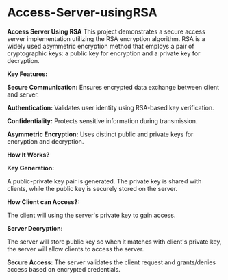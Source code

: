 # Access-Server-usingRSA

**Access Server Using RSA**
This project demonstrates a secure access server implementation utilizing the RSA encryption algorithm. RSA is a widely used asymmetric encryption method that employs a pair of cryptographic keys: a public key for encryption and a private key for decryption.

**Key Features:**

**Secure Communication:** Ensures encrypted data exchange between client and server.

**Authentication:** Validates user identity using RSA-based key verification.

**Confidentiality:** Protects sensitive information during transmission.

**Asymmetric Encryption:** Uses distinct public and private keys for encryption and decryption.

**How It Works?**

**Key Generation:**

A public-private key pair is generated.
The private key is shared with clients, while the public key is securely stored on the server.

**How Client can Access?:**

The client will using the server's private key to gain access.

**Server Decryption:**

The server will store public key so when it matches with client's private key, the server will allow clients to access the server.

**Secure Access:**
The server validates the client request and grants/denies access based on encrypted credentials.
